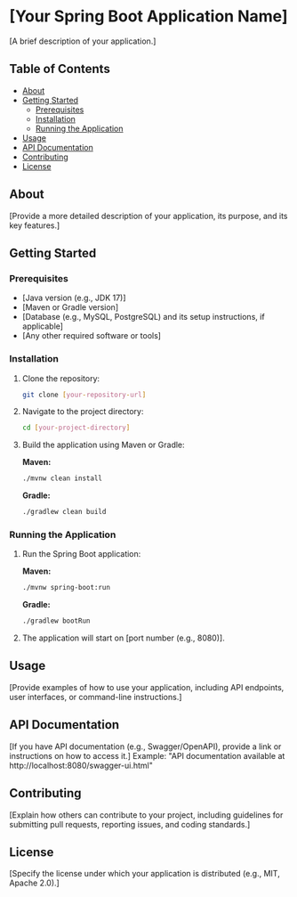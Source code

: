 # [Your Spring Boot Application Name]

[A brief description of your application.]

## Table of Contents

-   [About](#about)
-   [Getting Started](#getting-started)
    -   [Prerequisites](#prerequisites)
    -   [Installation](#installation)
    -   [Running the Application](#running-the-application)
-   [Usage](#usage)
-   [API Documentation](#api-documentation)
-   [Contributing](#contributing)
-   [License](#license)

## About

[Provide a more detailed description of your application, its purpose, and its key features.]

## Getting Started

### Prerequisites

-   [Java version (e.g., JDK 17)]
-   [Maven or Gradle version]
-   [Database (e.g., MySQL, PostgreSQL) and its setup instructions, if applicable]
-   [Any other required software or tools]

### Installation

1.  Clone the repository:
    ```bash
    git clone [your-repository-url]
    ```
2.  Navigate to the project directory:
    ```bash
    cd [your-project-directory]
    ```
3.  Build the application using Maven or Gradle:

    **Maven:**
    ```bash
    ./mvnw clean install
    ```

    **Gradle:**
    ```bash
    ./gradlew clean build
    ```

### Running the Application

1.  Run the Spring Boot application:

    **Maven:**
    ```bash
    ./mvnw spring-boot:run
    ```

    **Gradle:**
    ```bash
    ./gradlew bootRun
    ```

2.  The application will start on [port number (e.g., 8080)].

## Usage

[Provide examples of how to use your application, including API endpoints, user interfaces, or command-line instructions.]

## API Documentation

[If you have API documentation (e.g., Swagger/OpenAPI), provide a link or instructions on how to access it.]
Example:
"API documentation available at http://localhost:8080/swagger-ui.html"

## Contributing

[Explain how others can contribute to your project, including guidelines for submitting pull requests, reporting issues, and coding standards.]

## License

[Specify the license under which your application is distributed (e.g., MIT, Apache 2.0).]